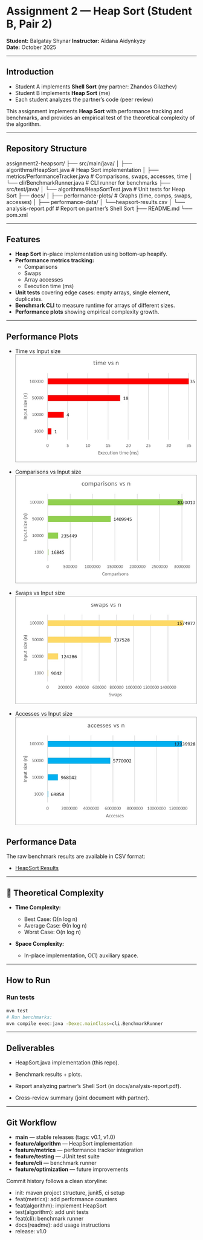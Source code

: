# Assignment 2 — Heap Sort (Student B, Pair 2)

**Student:** Balgatay Shynar
**Instructor:** Aidana Aidynkyzy  
**Date:** October 2025  

---

## Introduction
- Student A implements **Shell Sort** (my partner: Zhandos Gilazhev)
- Student B implements **Heap Sort** (me)
- Each student analyzes the partner’s code (peer review)

This assignment implements **Heap Sort** with performance tracking and benchmarks, and provides an empirical test of the theoretical complexity of the algorithm.

---

## Repository Structure
assignment2-heapsort/
├── src/main/java/
│  ├── algorithms/HeapSort.java # Heap Sort implementation
│  ├── metrics/PerformanceTracker.java # Comparisons, swaps, accesses, time
│  └── cli/BenchmarkRunner.java # CLI runner for benchmarks
├── src/test/java/
│  └── algorithms/HeapSortTest.java # Unit tests for Heap Sort
├── docs/
│  ├── performance-plots/ # Graphs (time, comps, swaps, accesses)
│  ├── performance-data/
│     └──heapsort-results.csv
│  └── analysis-report.pdf # Report on partner’s Shell Sort
├── README.md
└── pom.xml

---

## Features
- **Heap Sort** in-place implementation using bottom-up heapify.  
- **Performance metrics tracking:**  
  - Comparisons  
  - Swaps  
  - Array accesses  
  - Execution time (ms)  
- **Unit tests** covering edge cases: empty arrays, single element, duplicates.  
- **Benchmark CLI** to measure runtime for arrays of different sizes.  
- **Performance plots** showing empirical complexity growth.  

---

## Performance Plots

- Time vs Input size  
  ![](docs/performance-plots/time.png)

- Comparisons vs Input size  
  ![](docs/performance-plots/comparisons.png)

- Swaps vs Input size  
  ![](docs/performance-plots/swaps.png)

- Accesses vs Input size  
  ![](docs/performance-plots/accesses.png)

## Performance Data

The raw benchmark results are available in CSV format:  
- [HeapSort Results](docs/performance-data/heapsort-results.csv)

---

## 🧮 Theoretical Complexity

- **Time Complexity:**  
  - Best Case: Ω(n log n)  
  - Average Case: Θ(n log n)  
  - Worst Case: O(n log n)  

- **Space Complexity:**  
  - In-place implementation, O(1) auxiliary space.  

---

## How to Run

### Run tests
```bash
mvn test
# Run benchmarks:
mvn compile exec:java -Dexec.mainClass=cli.BenchmarkRunner
```

---

## Deliverables

- HeapSort.java implementation (this repo).

- Benchmark results + plots.

- Report analyzing partner’s Shell Sort (in docs/analysis-report.pdf).

- Cross-review summary (joint document with partner).

---

## Git Workflow

- **main** — stable releases (tags: v0.1, v1.0)  
- **feature/algorithm** — HeapSort implementation  
- **feature/metrics** — performance tracker integration  
- **feature/testing** — JUnit test suite  
- **feature/cli** — benchmark runner  
- **feature/optimization** — future improvements  

Commit history follows a clean storyline:
- init: maven project structure, junit5, ci setup
- feat(metrics): add performance counters
- feat(algorithm): implement HeapSort
- test(algorithm): add unit tests
- feat(cli): benchmark runner
- docs(readme): add usage instructions
- release: v1.0
